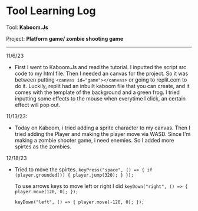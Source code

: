 # Tool Learning Log

Tool: **Kaboom.Js**

Project: **Platform game/ zombie shooting game**

---

11/6/23
* First I went to Kaboom.Js and read the tutorial. I inputted the script src code to my html file. Then I needed an canvas for the project. So it was between putting ``<canvas id="game"></canvas>`` or going to replit.com to do it. Luckily, replit had an inbuilt kaboom file that you can create, and it comes with the template of the background and a green frog. I tried inputting some effects to the mouse when everytime I click, an certain effect will pop out. 

11/13/23:
* Today on Kaboom, i tried adding a sprite character to my canvas. Then I tried adding the Player and making the player move via WASD. Since I'm making a zombie shooter game, i need enemies. So I added more spirtes as the zombies. 

12/18/23


* Tried to move the spirtes. 
  ``
keyPress("space", () => {
  if (player.grounded()) {
    player.jump(320);
  }
});
``


   To use arrows keys to move left or right I did
   ``
keyDown("right", () => {
     player.move(120, 0);
});
 ``


  ``
  keyDown("left", () => {
  player.move(-120, 0);
});
``                                    
